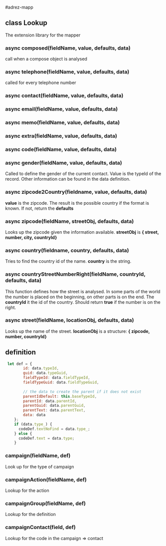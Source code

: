 #adrez-mapp
## class Lookup

The extension library for the mapper

### async composed(fieldName, value, defaults, data)
call when a compose object is analysed

### async telephone(fieldName, value, defaults, data) 
called for every telephone number 

### async contact(fieldName, value, defaults, data)


### async email(fieldName, value, defaults, data)
 
### async memo(fieldName, value, defaults, data) 

### async extra(fieldName, value, defaults, data) 

###  async code(fieldName, value, defaults, data) 
  
### async gender(fieldName, value, defaults, data) 
Called to define the gender of the current contact. Value is the typeId of the record.
Other information can be found in the data definition.

### async zipcode2Country(fieldname, value, defaults, data) 
**value** is the zipcode. The result is the possible country if the format is known. 
If not, return the **defaults**

### async zipcode(fieldName, streetObj, defaults, data) 
Looks up the zipcode given the information available. **streetObj** is 
**{ street, number, city, countryId}**

### async country(fieldname, country, defaults, data) 
Tries to find the country id of the name. **country** is the string.

### async countryStreetNumberRight(fieldName, countryId, defaults, data) 
This function defines how the street is analysed. In some parts of the world the number is placed
on the beginning, on other parts is on the end. The **countryId** it the id of the country.
Should return **true** if the number is on the right. 

### async street(fieldName, locationObj, defaults, data) 
Looks up the name of the street. **locationObj** is a structure:
**{ zipcode, number, countryId}**

## definition
```javascript
 let def = {
        id: data.typeId,
        guid: data.typeGuid,        
        fieldTypeId: data.fieldTypeId,
        fieldTypeGuid: data.fieldTypeGuid,
        
        // the data to create the parent if it does not exist
        parentIdDefault: this.baseTypeId,
        parentId: data.parentId,
        parentGuid: data.parentGuid,
        parentText: data.parentText,
        data: data
    };
    if (data.type_) {
      codeDef.textNoFind = data.type_;
    } else {
      codeDef.text = data.type;
    }
```

### campaign(fieldName, def)
Look up for the type of campaign

### campaignAction(fieldName, def)
Lookup for the action

### campaignGroup(fieldName, def)
Lookup for the definition

### campaignContact(field, def)
Lookup for the code in the campaign => contact
